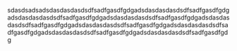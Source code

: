 sdasdsadsadsdasdasdasdsdfsadfgasdfgdgadsdasdasdasdsdfsadfgasdfgdgadsdasdasdasdsdfsadfgasdfgdgadsdasdasdasdsdfsadfgasdfgdgadsdasdasdasdsdfsadfgasdfgdgadsdasdasdasdsdfsadfgasdfgdgadsdasdasdasdsdfsadfgasdfgdgadsdasdasdasdsdfsadfgasdfgdgadsdasdasdasdsdfsadfgasdfgdg